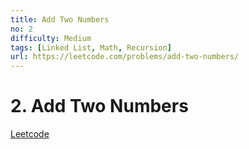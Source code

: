 ```yaml
---
title: Add Two Numbers
no: 2
difficulty: Medium
tags: [Linked List, Math, Recursion]
url: https://leetcode.com/problems/add-two-numbers/
---
```


# 2. Add Two Numbers

[Leetcode](https://leetcode.com/problems/add-two-numbers/)

